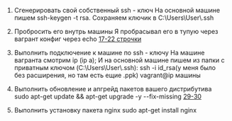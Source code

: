 1. Сгенерировать свой собственный ssh - ключ
   На основной машине пишем ssh-keygen -t rsa. Сохраняем ключик в C:\Users\User\\.ssh

2. Пробросить его внутрь машины
   Я пробрасывал его в тупую через вагрант конфиг через echo
   [17-22 строчки](Vagrantfile)
   
3. Выполнить подключение к машине по ssh - ключу
   На машине вагранта смотрим ip (ip a); И на основной машине пишем из папки с приватным ключом (C:\Users\User\\.ssh):
   ssh -i id_rsa(у меня было без расширения, но там есть ещие .ppk) vagrant@ip машины
   
5. Выполнить обновление и апгрейд пакетов вашего дистрибутива
   sudo apt-get update && apt-get upgrade -y --fix-missing
   [29-30](Vagrantfile)
   
7. Выполнить установку пакета nginx
   sudo apt-get install nginx

